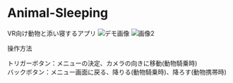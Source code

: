 # Animal-Sleeping
VR向け動物と添い寝するアプリ
![デモ画像](https://user-images.githubusercontent.com/37957948/56710736-88239500-6762-11e9-924c-bb2339dc9042.png)
![画像2](https://user-images.githubusercontent.com/37957948/56710943-81e1e880-6763-11e9-99cf-0020cd8d48f2.png)

操作方法

トリガーボタン：メニューの決定、カメラの向きに移動(動物騎乗時)<br>
バックボタン：メニュー画面に戻る、降りる(動物騎乗時)、降ろす(動物携帯時)
